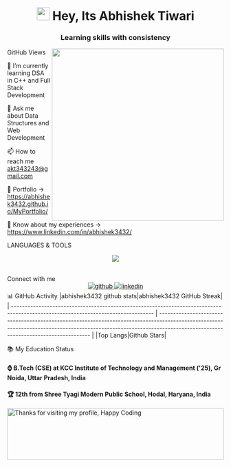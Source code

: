  <h1 align="center"><img src="https://emojis.slackmojis.com/emojis/images/1531849430/4246/blob-sunglasses.gif?1531849430" width="30"/> Hey, Its Abhishek Tiwari</h1>

<h3 align="center">Learning skills with consistency</h3>
GitHub Views<img align="right" width="400" src="https://media1.giphy.com/media/TPl5N4Ci49ZQY/giphy.gif?cid=ecf05e47za80g6ltso1o7f71jkoak398c5qnbpb3ckqos3vf&ep=v1_gifs_search&rid=giphy.gif&ct=g">

🌱 I’m currently learning DSA in C++ and Full Stack Development

💬 Ask me about Data Structures and Web Development

📫 How to reach me akt343243@gmail.com

📸 Portfolio -> https://abhishek3432.github.io/MyPortfolio/

📄 Know about my experiences -> https://www.linkedin.com/in/abhishek3432/ <br>

LANGUAGES & TOOLS
<p align="center"> <a href="https://skillicons.dev"> <img src="https://skillicons.dev/icons?i=git,github,bootstrap,c,cpp,codepen,css,discord,express,html,java,js,linux,mongodb,mysql,nodejs,react,vscode"/> </a> </p> <br>
Connect with me
<div align="center"> <a href="https://github.com/abhishek3432" target="_blank"> <img src=https://img.shields.io/badge/github-%2324292e.svg?&style=for-the-badge&logo=github&logoColor=white alt=github style="margin-bottom: 5px;" /> </a> <a href="[https://www.linkedin.com/in/abhishek-tiwari-42b52b173/](https://www.linkedin.com/in/abhishek3432/)" target="_blank"> <img src=https://img.shields.io/badge/linkedin-%231E77B5.svg?&style=for-the-badge&logo=linkedin&logoColor=white alt=linkedin style="margin-bottom: 5px;" /> </a> </div>
📊 GitHub Activity
|abhishek3432 github stats|abhishek3432 GitHub Streak| | --------------------------------------------------------------------------------------------------------------------------------- | ----------------------------------------------------------------------------------------------------------------------------------------------------------------------------------------------------------------- | |Top Langs|Github Stars|

📚 My Education Status
<h4>⌚ B.Tech (CSE) at KCC Institute of Technology and Management ('25), Gr Noida, Uttar Pradesh, India </h4> <h4>🏆 12th from Shree Tyagi Modern Public School, Hodal, Haryana, India </h4> <img height="120" alt="Thanks for visiting my profile, Happy Coding" width="100%" src="https://github.com/dibyendu415/dibyendu415/blob/master/marquee.svg" />
